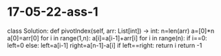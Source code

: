 # 17-05-22-ass-1
class Solution:
    def pivotIndex(self, arr: List[int]) -> int:
        n=len(arr)
        a=[0]*n
        a[0]=arr[0]
        for i in range(1,n):
            a[i]=a[i-1]+arr[i]
        for i in range(n):
            if i==0:
                left=0
            else:
                left=a[i-1]
            right=a[n-1]-a[i]
            if left==right:
                return i
        return -1
        
